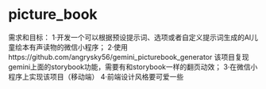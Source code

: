 # picture_book
需求和目标：
1·开发一个可以根据预设提示词、选项或者自定义提示词生成的AI儿童绘本有声读物的微信小程序；
2·使用https://github.com/angrysky56/gemini_picturebook_generator   该项目复现gemini上面的storybook功能，需要有和storybook一样的翻页动效；
3·在微信小程序上实现该项目（移动端）
4·前端设计风格要可爱一些
